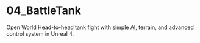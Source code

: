# 04_BattleTank
Open World Head-to-head tank fight with simple AI, terrain, and advanced control system in Unreal 4.

